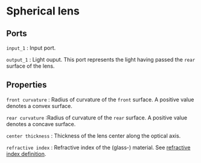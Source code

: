 # Spherical lens

## Ports

`input_1`
: Input port.

`output_1`
: Light ouput. This port represents the light having passed the `rear` surface of the lens.

## Properties

`front curvature`
: Radius of curvature of the `front` surface. A positive value denotes a convex surface.

`rear curvature`
:Radius of curvature of the `rear` surface. A positive value denotes a concave surface.

`center thickness`
: Thickness of the lens center along the optical axis.

`refractive index`
: Refractive index of the (glass-) material. See [refractive index definition](../refractive_index.md).
